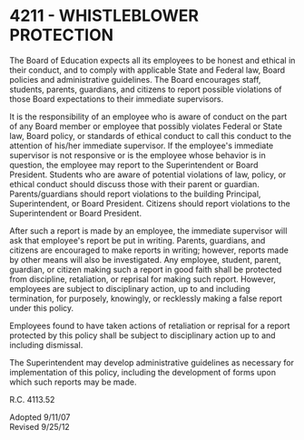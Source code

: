 4211 - WHISTLEBLOWER PROTECTION
===============================

The Board of Education expects all its employees to be honest and
ethical in their conduct, and to comply with applicable State and
Federal law, Board policies and administrative guidelines. The Board
encourages staff, students, parents, guardians, and citizens to report
possible violations of those Board expectations to their immediate
supervisors.

It is the responsibility of an employee who is aware of conduct on the
part of any Board member or employee that possibly violates Federal or
State law, Board policy, or standards of ethical conduct to call this
conduct to the attention of his/her immediate supervisor. If the
employee's immediate supervisor is not responsive or is the employee
whose behavior is in question, the employee may report to the
Superintendent or Board President. Students who are aware of potential
violations of law, policy, or ethical conduct should discuss those with
their parent or guardian. Parents/guardians should report violations to
the building Principal, Superintendent, or Board President. Citizens
should report violations to the Superintendent or Board President.

After such a report is made by an employee, the immediate supervisor
will ask that employee's report be put in writing. Parents, guardians,
and citizens are encouraged to make reports in writing; however, reports
made by other means will also be investigated. Any employee, student,
parent, guardian, or citizen making such a report in good faith shall be
protected from discipline, retaliation, or reprisal for making such
report. However, employees are subject to disciplinary action, up to and
including termination, for purposely, knowingly, or recklessly making a
false report under this policy.

Employees found to have taken actions of retaliation or reprisal for a
report protected by this policy shall be subject to disciplinary action
up to and including dismissal.

The Superintendent may develop administrative guidelines as necessary
for implementation of this policy, including the development of forms
upon which such reports may be made.

R.C. 4113.52

Adopted 9/11/07\
 Revised 9/25/12
